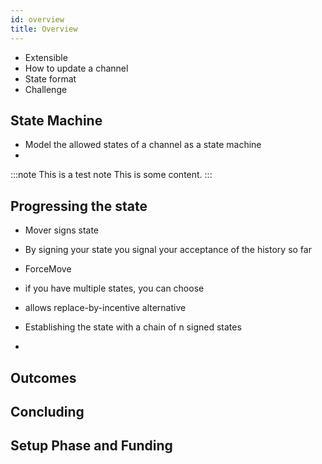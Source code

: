 ```yaml
---
id: overview
title: Overview
---
```


- Extensible
- How to update a channel
- State format
- Challenge

## State Machine

- Model the allowed states of a channel as a state machine
-

:::note This is a test note
This is some content.
:::

## Progressing the state

- Mover signs state
- By signing your state you signal your acceptance of the history so far
- ForceMove

- if you have multiple states, you can choose
- allows replace-by-incentive alternative

- Establishing the state with a chain of n signed states
-

## Outcomes

## Concluding

## Setup Phase and Funding
